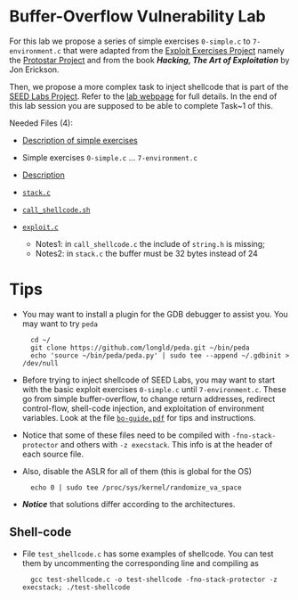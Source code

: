 # Buffer-Overflow Vulnerability Lab

For this lab we propose a series of simple exercises `0-simple.c` to `7-environment.c` that were adapted from the [Exploit Exercises Project](https://exploit-exercises.com/) namely the [Protostar Project](https://exploit-exercises.com/protostar/) and from the book ___Hacking, The Art of Exploitation___ by Jon Erickson.

Then, we propose a more complex task to inject shellcode that is part of the [SEED Labs Project](http://www.cis.syr.edu/~wedu/seed/). 
Refer to the [lab webpage](http://www.cis.syr.edu/~wedu/seed/Labs_12.04/Software/Buffer_Overflow/) for full details. In the end of this lab session you are supposed to be able to complete Task~1 of this.

Needed Files (4): 

- [Description of simple exercises](bo-guide.pdf)
- Simple exercises `0-simple.c` ... `7-environment.c`
- [Description](http://www.cis.syr.edu/~wedu/seed/Labs_12.04/Software/Buffer_Overflow/Buffer_Overflow.pdf)
- [`stack.c`](http://www.cis.syr.edu/~wedu/seed/Labs_12.04/Software/Buffer_Overflow/files/stack.c)
- [`call_shellcode.sh`](http://www.cis.syr.edu/~wedu/seed/Labs_12.04/Software/Buffer_Overflow/files/call_shellcode.c)
- [`exploit.c`](http://www.cis.syr.edu/~wedu/seed/Labs_12.04/Software/Buffer_Overflow/files/exploit.c)

	* Notes1: in `call_shellcode.c` the include of `string.h` is missing; 
	* Notes2: in `stack.c` the buffer must be 32 bytes instead of 24

# Tips

- You may want to install a plugin for the GDB debugger to assist you. You may want to try `peda`

		cd ~/
		git clone https://github.com/longld/peda.git ~/bin/peda
		echo 'source ~/bin/peda/peda.py' | sudo tee --append ~/.gdbinit > /dev/null

- Before trying to inject shellcode of SEED Labs, you may want to start with the basic exploit exercises `0-simple.c` until `7-environment.c`. These go from simple buffer-overflow, to change return addresses, redirect control-flow, shell-code injection, and exploitation of environment variables. Look at the file [`bo-guide.pdf`](bo-guide.pdf) for tips and instructions.

- Notice that some of these files need to be compiled with `-fno-stack-protector` and others with `-z execstack`. This info is at the header of each source file.

- Also, disable the ASLR for all of them (this is global for the OS)

		echo 0 | sudo tee /proc/sys/kernel/randomize_va_space

- ***Notice*** that solutions differ according to the architectures.

## Shell-code

- File `test_shellcode.c` has some examples of shellcode.
You can test them by uncommenting the corresponding line and compiling as

		gcc test-shellcode.c -o test-shellcode -fno-stack-protector -z execstack; ./test-shellcode


